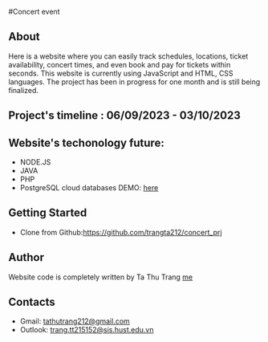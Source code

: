 #Concert event

## About <a name="about"></a>
Here is a website where you can easily track schedules, locations, ticket availability, concert times, and even book and pay for tickets within seconds. This website is currently using JavaScript and HTML, CSS languages. The project has been in progress for one month and is still being finalized.
## Project's timeline : 06/09/2023 - 03/10/2023
## Website's techonology future:  
* NODE.JS
* JAVA
* PHP
* PostgreSQL cloud databases
DEMO: [here](http://127.0.0.1:5500/index.html)

## Getting Started <a name="getting-started"></a>
* Clone from Github:https://github.com/trangta212/concert_prj
  
## Author <a name="author"></a>
Website  code is completely written by Ta Thu Trang [me](https://trangta212.github.io/concert_prj/)

## Contacts <a name="contacts"></a>
* Gmail: tathutrang212@gmail.com
* Outlook: trang.tt215152@sis.hust.edu.vn
